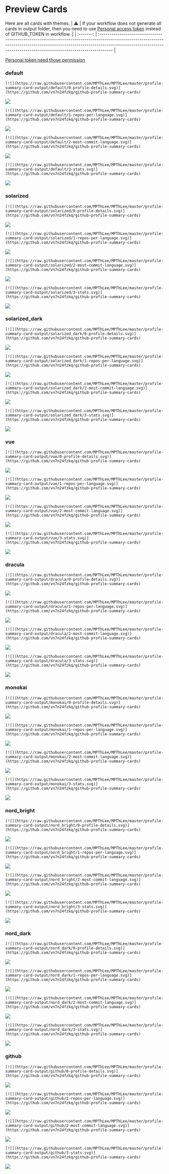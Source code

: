 
# Preview Cards

Here are all cards with themes.
| :warning: | If your workflow does not generate all cards in output folder, then you need to use [Personal access token](https://docs.github.com/en/actions/configuring-and-managing-workflows/creating-and-storing-encrypted-secrets) instead of GITHUB_TOKEN in workflow. |
| :-------: | :------------------------------------------------------------------------------------------------------------------------------------------------------------------------------------------------------------------------------------------------ |

[Personal token need those permission](https://github.com/vn7n24fzkq/github-profile-summary-cards/wiki/Personal-access-token-permissions)


### default


```
[![](https://raw.githubusercontent.com/MPThLee/MPThLee/master/profile-summary-card-output/default/0-profile-details.svg)](https://github.com/vn7n24fzkq/github-profile-summary-cards)
```
![](https://raw.githubusercontent.com/MPThLee/MPThLee/master/profile-summary-card-output/default/0-profile-details.svg)


```
[![](https://raw.githubusercontent.com/MPThLee/MPThLee/master/profile-summary-card-output/default/1-repos-per-language.svg)](https://github.com/vn7n24fzkq/github-profile-summary-cards)
```
![](https://raw.githubusercontent.com/MPThLee/MPThLee/master/profile-summary-card-output/default/1-repos-per-language.svg)


```
[![](https://raw.githubusercontent.com/MPThLee/MPThLee/master/profile-summary-card-output/default/2-most-commit-language.svg)](https://github.com/vn7n24fzkq/github-profile-summary-cards)
```
![](https://raw.githubusercontent.com/MPThLee/MPThLee/master/profile-summary-card-output/default/2-most-commit-language.svg)


```
[![](https://raw.githubusercontent.com/MPThLee/MPThLee/master/profile-summary-card-output/default/3-stats.svg)](https://github.com/vn7n24fzkq/github-profile-summary-cards)
```
![](https://raw.githubusercontent.com/MPThLee/MPThLee/master/profile-summary-card-output/default/3-stats.svg)


### solarized


```
[![](https://raw.githubusercontent.com/MPThLee/MPThLee/master/profile-summary-card-output/solarized/0-profile-details.svg)](https://github.com/vn7n24fzkq/github-profile-summary-cards)
```
![](https://raw.githubusercontent.com/MPThLee/MPThLee/master/profile-summary-card-output/solarized/0-profile-details.svg)


```
[![](https://raw.githubusercontent.com/MPThLee/MPThLee/master/profile-summary-card-output/solarized/1-repos-per-language.svg)](https://github.com/vn7n24fzkq/github-profile-summary-cards)
```
![](https://raw.githubusercontent.com/MPThLee/MPThLee/master/profile-summary-card-output/solarized/1-repos-per-language.svg)


```
[![](https://raw.githubusercontent.com/MPThLee/MPThLee/master/profile-summary-card-output/solarized/2-most-commit-language.svg)](https://github.com/vn7n24fzkq/github-profile-summary-cards)
```
![](https://raw.githubusercontent.com/MPThLee/MPThLee/master/profile-summary-card-output/solarized/2-most-commit-language.svg)


```
[![](https://raw.githubusercontent.com/MPThLee/MPThLee/master/profile-summary-card-output/solarized/3-stats.svg)](https://github.com/vn7n24fzkq/github-profile-summary-cards)
```
![](https://raw.githubusercontent.com/MPThLee/MPThLee/master/profile-summary-card-output/solarized/3-stats.svg)


### solarized_dark


```
[![](https://raw.githubusercontent.com/MPThLee/MPThLee/master/profile-summary-card-output/solarized_dark/0-profile-details.svg)](https://github.com/vn7n24fzkq/github-profile-summary-cards)
```
![](https://raw.githubusercontent.com/MPThLee/MPThLee/master/profile-summary-card-output/solarized_dark/0-profile-details.svg)


```
[![](https://raw.githubusercontent.com/MPThLee/MPThLee/master/profile-summary-card-output/solarized_dark/1-repos-per-language.svg)](https://github.com/vn7n24fzkq/github-profile-summary-cards)
```
![](https://raw.githubusercontent.com/MPThLee/MPThLee/master/profile-summary-card-output/solarized_dark/1-repos-per-language.svg)


```
[![](https://raw.githubusercontent.com/MPThLee/MPThLee/master/profile-summary-card-output/solarized_dark/2-most-commit-language.svg)](https://github.com/vn7n24fzkq/github-profile-summary-cards)
```
![](https://raw.githubusercontent.com/MPThLee/MPThLee/master/profile-summary-card-output/solarized_dark/2-most-commit-language.svg)


```
[![](https://raw.githubusercontent.com/MPThLee/MPThLee/master/profile-summary-card-output/solarized_dark/3-stats.svg)](https://github.com/vn7n24fzkq/github-profile-summary-cards)
```
![](https://raw.githubusercontent.com/MPThLee/MPThLee/master/profile-summary-card-output/solarized_dark/3-stats.svg)


### vue


```
[![](https://raw.githubusercontent.com/MPThLee/MPThLee/master/profile-summary-card-output/vue/0-profile-details.svg)](https://github.com/vn7n24fzkq/github-profile-summary-cards)
```
![](https://raw.githubusercontent.com/MPThLee/MPThLee/master/profile-summary-card-output/vue/0-profile-details.svg)


```
[![](https://raw.githubusercontent.com/MPThLee/MPThLee/master/profile-summary-card-output/vue/1-repos-per-language.svg)](https://github.com/vn7n24fzkq/github-profile-summary-cards)
```
![](https://raw.githubusercontent.com/MPThLee/MPThLee/master/profile-summary-card-output/vue/1-repos-per-language.svg)


```
[![](https://raw.githubusercontent.com/MPThLee/MPThLee/master/profile-summary-card-output/vue/2-most-commit-language.svg)](https://github.com/vn7n24fzkq/github-profile-summary-cards)
```
![](https://raw.githubusercontent.com/MPThLee/MPThLee/master/profile-summary-card-output/vue/2-most-commit-language.svg)


```
[![](https://raw.githubusercontent.com/MPThLee/MPThLee/master/profile-summary-card-output/vue/3-stats.svg)](https://github.com/vn7n24fzkq/github-profile-summary-cards)
```
![](https://raw.githubusercontent.com/MPThLee/MPThLee/master/profile-summary-card-output/vue/3-stats.svg)


### dracula


```
[![](https://raw.githubusercontent.com/MPThLee/MPThLee/master/profile-summary-card-output/dracula/0-profile-details.svg)](https://github.com/vn7n24fzkq/github-profile-summary-cards)
```
![](https://raw.githubusercontent.com/MPThLee/MPThLee/master/profile-summary-card-output/dracula/0-profile-details.svg)


```
[![](https://raw.githubusercontent.com/MPThLee/MPThLee/master/profile-summary-card-output/dracula/1-repos-per-language.svg)](https://github.com/vn7n24fzkq/github-profile-summary-cards)
```
![](https://raw.githubusercontent.com/MPThLee/MPThLee/master/profile-summary-card-output/dracula/1-repos-per-language.svg)


```
[![](https://raw.githubusercontent.com/MPThLee/MPThLee/master/profile-summary-card-output/dracula/2-most-commit-language.svg)](https://github.com/vn7n24fzkq/github-profile-summary-cards)
```
![](https://raw.githubusercontent.com/MPThLee/MPThLee/master/profile-summary-card-output/dracula/2-most-commit-language.svg)


```
[![](https://raw.githubusercontent.com/MPThLee/MPThLee/master/profile-summary-card-output/dracula/3-stats.svg)](https://github.com/vn7n24fzkq/github-profile-summary-cards)
```
![](https://raw.githubusercontent.com/MPThLee/MPThLee/master/profile-summary-card-output/dracula/3-stats.svg)


### monokai


```
[![](https://raw.githubusercontent.com/MPThLee/MPThLee/master/profile-summary-card-output/monokai/0-profile-details.svg)](https://github.com/vn7n24fzkq/github-profile-summary-cards)
```
![](https://raw.githubusercontent.com/MPThLee/MPThLee/master/profile-summary-card-output/monokai/0-profile-details.svg)


```
[![](https://raw.githubusercontent.com/MPThLee/MPThLee/master/profile-summary-card-output/monokai/1-repos-per-language.svg)](https://github.com/vn7n24fzkq/github-profile-summary-cards)
```
![](https://raw.githubusercontent.com/MPThLee/MPThLee/master/profile-summary-card-output/monokai/1-repos-per-language.svg)


```
[![](https://raw.githubusercontent.com/MPThLee/MPThLee/master/profile-summary-card-output/monokai/2-most-commit-language.svg)](https://github.com/vn7n24fzkq/github-profile-summary-cards)
```
![](https://raw.githubusercontent.com/MPThLee/MPThLee/master/profile-summary-card-output/monokai/2-most-commit-language.svg)


```
[![](https://raw.githubusercontent.com/MPThLee/MPThLee/master/profile-summary-card-output/monokai/3-stats.svg)](https://github.com/vn7n24fzkq/github-profile-summary-cards)
```
![](https://raw.githubusercontent.com/MPThLee/MPThLee/master/profile-summary-card-output/monokai/3-stats.svg)


### nord_bright


```
[![](https://raw.githubusercontent.com/MPThLee/MPThLee/master/profile-summary-card-output/nord_bright/0-profile-details.svg)](https://github.com/vn7n24fzkq/github-profile-summary-cards)
```
![](https://raw.githubusercontent.com/MPThLee/MPThLee/master/profile-summary-card-output/nord_bright/0-profile-details.svg)


```
[![](https://raw.githubusercontent.com/MPThLee/MPThLee/master/profile-summary-card-output/nord_bright/1-repos-per-language.svg)](https://github.com/vn7n24fzkq/github-profile-summary-cards)
```
![](https://raw.githubusercontent.com/MPThLee/MPThLee/master/profile-summary-card-output/nord_bright/1-repos-per-language.svg)


```
[![](https://raw.githubusercontent.com/MPThLee/MPThLee/master/profile-summary-card-output/nord_bright/2-most-commit-language.svg)](https://github.com/vn7n24fzkq/github-profile-summary-cards)
```
![](https://raw.githubusercontent.com/MPThLee/MPThLee/master/profile-summary-card-output/nord_bright/2-most-commit-language.svg)


```
[![](https://raw.githubusercontent.com/MPThLee/MPThLee/master/profile-summary-card-output/nord_bright/3-stats.svg)](https://github.com/vn7n24fzkq/github-profile-summary-cards)
```
![](https://raw.githubusercontent.com/MPThLee/MPThLee/master/profile-summary-card-output/nord_bright/3-stats.svg)


### nord_dark


```
[![](https://raw.githubusercontent.com/MPThLee/MPThLee/master/profile-summary-card-output/nord_dark/0-profile-details.svg)](https://github.com/vn7n24fzkq/github-profile-summary-cards)
```
![](https://raw.githubusercontent.com/MPThLee/MPThLee/master/profile-summary-card-output/nord_dark/0-profile-details.svg)


```
[![](https://raw.githubusercontent.com/MPThLee/MPThLee/master/profile-summary-card-output/nord_dark/1-repos-per-language.svg)](https://github.com/vn7n24fzkq/github-profile-summary-cards)
```
![](https://raw.githubusercontent.com/MPThLee/MPThLee/master/profile-summary-card-output/nord_dark/1-repos-per-language.svg)


```
[![](https://raw.githubusercontent.com/MPThLee/MPThLee/master/profile-summary-card-output/nord_dark/2-most-commit-language.svg)](https://github.com/vn7n24fzkq/github-profile-summary-cards)
```
![](https://raw.githubusercontent.com/MPThLee/MPThLee/master/profile-summary-card-output/nord_dark/2-most-commit-language.svg)


```
[![](https://raw.githubusercontent.com/MPThLee/MPThLee/master/profile-summary-card-output/nord_dark/3-stats.svg)](https://github.com/vn7n24fzkq/github-profile-summary-cards)
```
![](https://raw.githubusercontent.com/MPThLee/MPThLee/master/profile-summary-card-output/nord_dark/3-stats.svg)


### github


```
[![](https://raw.githubusercontent.com/MPThLee/MPThLee/master/profile-summary-card-output/github/0-profile-details.svg)](https://github.com/vn7n24fzkq/github-profile-summary-cards)
```
![](https://raw.githubusercontent.com/MPThLee/MPThLee/master/profile-summary-card-output/github/0-profile-details.svg)


```
[![](https://raw.githubusercontent.com/MPThLee/MPThLee/master/profile-summary-card-output/github/1-repos-per-language.svg)](https://github.com/vn7n24fzkq/github-profile-summary-cards)
```
![](https://raw.githubusercontent.com/MPThLee/MPThLee/master/profile-summary-card-output/github/1-repos-per-language.svg)


```
[![](https://raw.githubusercontent.com/MPThLee/MPThLee/master/profile-summary-card-output/github/2-most-commit-language.svg)](https://github.com/vn7n24fzkq/github-profile-summary-cards)
```
![](https://raw.githubusercontent.com/MPThLee/MPThLee/master/profile-summary-card-output/github/2-most-commit-language.svg)


```
[![](https://raw.githubusercontent.com/MPThLee/MPThLee/master/profile-summary-card-output/github/3-stats.svg)](https://github.com/vn7n24fzkq/github-profile-summary-cards)
```
![](https://raw.githubusercontent.com/MPThLee/MPThLee/master/profile-summary-card-output/github/3-stats.svg)

